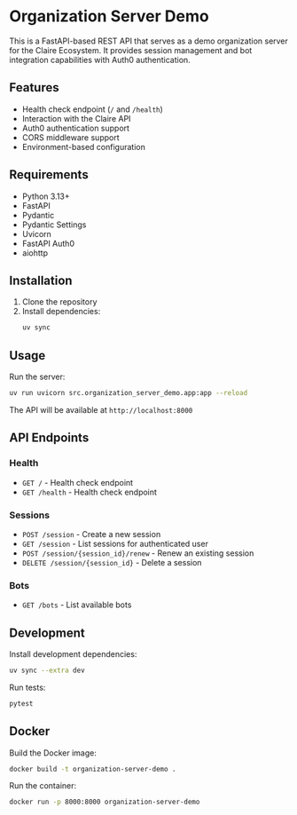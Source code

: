 # Organization Server Demo

This is a FastAPI-based REST API that serves as a demo organization server for the Claire Ecosystem. It provides session management and bot integration capabilities with Auth0 authentication.

## Features

- Health check endpoint (`/` and `/health`)
- Interaction with the Claire API
- Auth0 authentication support
- CORS middleware support
- Environment-based configuration

## Requirements

- Python 3.13+
- FastAPI
- Pydantic
- Pydantic Settings
- Uvicorn
- FastAPI Auth0
- aiohttp

## Installation

1. Clone the repository
2. Install dependencies:
   ```bash
   uv sync
   ```

## Usage

Run the server:
```bash
uv run uvicorn src.organization_server_demo.app:app --reload
```

The API will be available at `http://localhost:8000`

## API Endpoints

### Health
- `GET /` - Health check endpoint
- `GET /health` - Health check endpoint

### Sessions
- `POST /session` - Create a new session
- `GET /session` - List sessions for authenticated user
- `POST /session/{session_id}/renew` - Renew an existing session
- `DELETE /session/{session_id}` - Delete a session

### Bots
- `GET /bots` - List available bots

## Development

Install development dependencies:
```bash
uv sync --extra dev
```

Run tests:
```bash
pytest
```

## Docker

Build the Docker image:
```bash
docker build -t organization-server-demo .
```

Run the container:
```bash
docker run -p 8000:8000 organization-server-demo
```